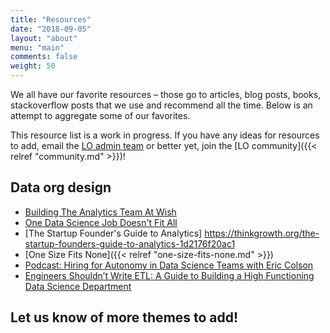 ```yaml
---
title: "Resources"
date: "2018-09-05"
layout: "about"
menu: "main"
comments: false
weight: 50
---
```


We all have our favorite resources – those go to articles, blog posts, books, stackoverflow posts that we use and recommend all the time. Below is an attempt to aggregate some of our favorites.

This resource list is a work in progress. If you have any ideas for resources to add, email the [LO admin team](mailto:locally-optimistic-admins@googlegroups.com) or better yet, join the [LO community]({{< relref "community.md" >}})!


## Data org design

* [Building The Analytics Team At Wish](https://medium.com/wish-engineering/scaling-analytics-at-wish-619eacb97d16)
* [One Data Science Job Doesn't Fit All](https://www.linkedin.com/pulse/one-data-science-job-doesnt-fit-all-elena-grewal/)
* [The Startup Founder's Guide to Analytics]
https://thinkgrowth.org/the-startup-founders-guide-to-analytics-1d2176f20ac1
* [One Size Fits None]({{< relref "one-size-fits-none.md" >}})
* [Podcast: Hiring for Autonomy in Data Science Teams with Eric Colson](https://medium.com/@integrate.ai/podcast-hiring-for-autonomy-in-data-science-teams-with-eric-colson-82b59bef8d16)
* [Engineers Shouldn’t Write ETL: A Guide to Building a High Functioning Data Science Department](https://multithreaded.stitchfix.com/blog/2016/03/16/engineers-shouldnt-write-etl/)


## Let us know of more themes to add!